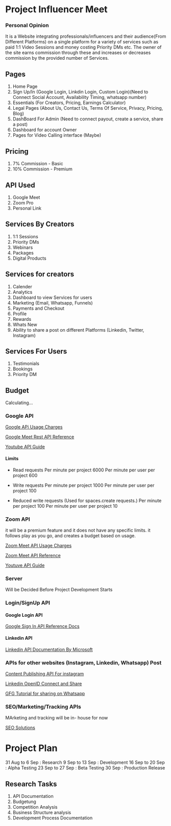 # Project Influencer Meet

### Personal Opinion

It is a Website integrating professionals/influencers and their audience(From Different Platforms) on a single platform for a variety of services such as paid 1:1 Video Sessions and money costing Priority DMs etc. The owner of the site earns commission through these and increases or decreases commission by the provided number of Services.

## Pages

1. Home Page
2. Sign Up/In (Google Login, Linkdin Login, Custom Login)(Need to Connect Social Account, Availability Timing, whatsapp number)
3. Essentials (For Creators, Pricing, Earnings Calculator)
4. Legal Pages (About Us, Contact Us, Terms Of Service, Privacy, Pricing, Blog)
5. DashBoard For Admin (Need to connect payout, create a service, share a post)
6. Dashboard for account Owner
7. Pages for Video Calling interface (Maybe)

## Pricing

1. 7% Commission - Basic
2. 10% Commission - Premium

## API Used

1. Google Meet
2. Zoom Pro
3. Personal Link

## Services By Creators

1. 1:1 Sessions
2. Priority DMs
3. Webinars
4. Packages
5. Digital Products

## Services for creators

1. Calender
2. Analytics
3. Dashboard to view Services for users
4. Marketing (Email, Whatsapp, Funnels)
5. Payments and Checkout
6. Profile
7. Rewards
8. Whats New
9. Ability to share a post on different Platforms (Linkedin, Twitter, Instagram)

## Services For Users

1. Testimonials
2. Bookings
3. Priority DM

## Budget

Calculating...

### Google API

[Google APi Usage Charges](https://developers.google.com/meet/api/guides/limits)

[Google Meet Rest API Reference](https://developers.google.com/meet/api/reference/rest/v2)

[Youtube API Guide](https://www.youtube.com/watch?v=S1oGdUvgfSc)

#### Limits

- Read requests
  Per minute per project 6000
  Per minute per user per project 600

- Write requests
  Per minute per project 1000
  Per minute per user per project 100

- Reduced write requests
  (Used for spaces.create requests.)
  Per minute per project 100
  Per minute per user per project 10

### Zoom API

it will be a premium feature and it does not have any specific limits.
it follows play as you go, and creates a budget based on usage.

[Zoom Meet API Usage Charges](https://zoom.us/pricing/developer)

[Zoom Meet API Reference](https://developers.zoom.us/docs/api/rest/reference/zoom-api/methods/#overview)

[Youtuve API Guide](https://www.youtube.com/watch?v=MC_RVGAKQZ4)

### Server

Will be Decided Before Project Development Starts

### Login/SignUp API

#### Google Login API

[Google Sign In API Reference Docs](https://developers.google.com/identity/sign-in/web/sign-in)

#### Linkedin API

[Linkedin API Documentation By Microsoft](https://learn.microsoft.com/en-us/linkedin/?context=linkedin%2Fcontext)

### APIs for other websites (Instagram, Linkedin, Whatsapp) Post

[Content Publishing API For instagram](https://developers.facebook.com/docs/instagram-platform/instagram-api-with-facebook-login/content-publishing/)

[Linkedin OpenID Connect and Share](https://learn.microsoft.com/en-us/linkedin/consumer/integrations/self-serve/sign-in-with-linkedin-v2)

[GFG Tutorial for sharing on Whatsapp](https://www.geeksforgeeks.org/how-to-add-whatsapp-share-button-on-a-website/)

### SEO/Marketing/Tracking APIs

MArketing and tracking will be in- house for now

[SEO Solutions](https://rapidapi.com/collection/seo-api)

# Project Plan

31 Aug to 6 Sep : Research
9 Sep to 13 Sep : Development
16 Sep to 20 Sep : Alpha Testing
23 Sep to 27 Sep : Beta Testing
30 Sep : Production Release

## Research Tasks

1. API Documentation
2. Budgetung
3. Competition Analysis
4. Business Structure analysis
5. Development Process Documentation

